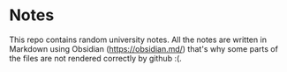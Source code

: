 # Notes

This repo contains random university notes.
All the notes are written in Markdown using Obsidian (https://obsidian.md/)
that's why some parts of the files are not rendered correctly by github :(.
